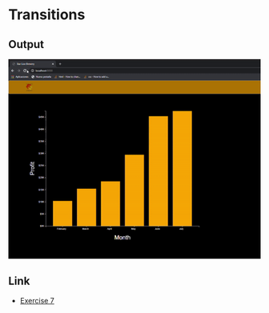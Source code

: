 # Transitions
## Output

![image](https://github.com/the-other-mariana/d3-library-learning/blob/master/transitions/capture.gif)

## Link

- [Exercise 7](https://sites.google.com/up.edu.mx/d3-labs/exercises/exercise-7)